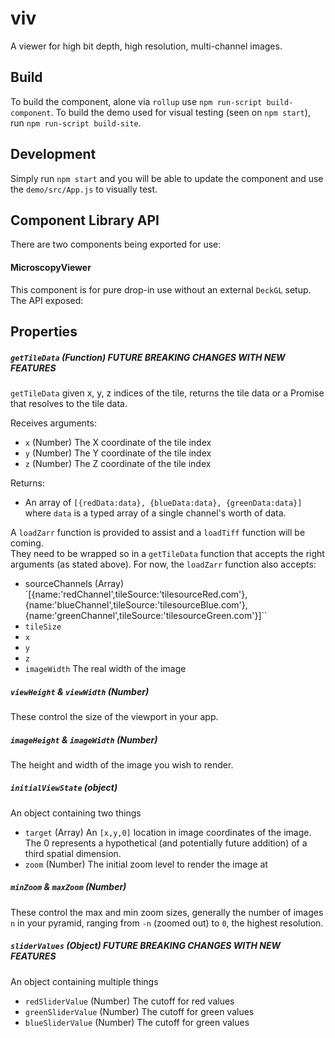 # viv
A viewer for high bit depth, high resolution, multi-channel images.

## Build
To build the component, alone via `rollup` use `npm run-script build-component`.
To build the demo used for visual testing (seen on `npm start`), run
`npm run-script build-site`.

## Development
Simply run `npm start` and you will be able to update the component and use the
`demo/src/App.js` to visually test.

## Component Library API
There are two components being exported for use:
#### MicroscopyViewer
This component is for pure drop-in use without an external `DeckGL` setup.  The
API exposed:

## Properties

##### `getTileData` (Function) **FUTURE BREAKING CHANGES WITH NEW FEATURES**

`getTileData` given x, y, z indices of the tile, returns the tile data or a Promise that resolves to the tile data.

Receives arguments:

- `x` (Number) The X coordinate of the tile index
- `y` (Number) The Y coordinate of the tile index
- `z` (Number) The Z coordinate of the tile index

Returns:

- An array of `[{redData:data}, {blueData:data}, {greenData:data}]` where `data`
is a typed array of a single channel's worth of data.

A `loadZarr` function is provided to assist and a `loadTiff` function will be coming.  
They need to be wrapped so in a  `getTileData` function that accepts the right arguments
(as stated above).  For now, the `loadZarr` function also accepts:
 - sourceChannels (Array) `[{name:'redChannel',tileSource:'tilesourceRed.com'}, {name:'blueChannel',tileSource:'tilesourceBlue.com'}, {name:'greenChannel',tileSource:'tilesourceGreen.com'}]``
 - `tileSize`
 - `x`
 - `y`
 - `z`
 - `imageWidth` The real width of the image


##### `viewHeight` & `viewWidth` (Number)

These control the size of the viewport in your app.

##### `imageHeight` & `imageWidth` (Number)

The height and width of the image you wish to render.

##### `initialViewState` (object)

An object containing two things
 - `target` (Array) An `[x,y,0]` location in image coordinates of the image.  The 0
 represents a hypothetical (and potentially future addition) of a third spatial dimension.
 - `zoom` (Number) The initial zoom level to render the image at

##### `minZoom` & `maxZoom` (Number)

These control the max and min zoom sizes, generally the number of images `n` in your pyramid,
ranging from `-n` (zoomed out) to `0`, the highest resolution.

##### `sliderValues` (Object) **FUTURE BREAKING CHANGES WITH NEW FEATURES**

An object containing multiple things
 - `redSliderValue` (Number) The cutoff for red values
 - `greenSliderValue` (Number) The cutoff for green values
 - `blueSliderValue` (Number) The cutoff for green values

